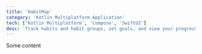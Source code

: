 ```yaml
---
title: 'HabitMap'
category: 'Kotlin Multiplatform Application'
tech: ['Kotlin Multiplatform', 'Compose', 'SwiftUI']
desc: 'Track habits and habit groups, set goals, and view your progress with heatmaps.'
---
```

Some content
